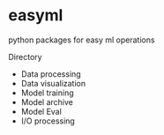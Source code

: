 # easyml
python packages for easy ml operations

Directory
- Data processing
- Data visualization
- Model training
- Model archive
- Model Eval
- I/O processing
